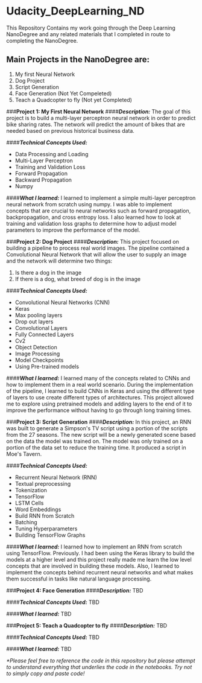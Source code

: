 # Udacity_DeepLearning_ND
This Repository Contains my work going through the Deep Learning NanoDegree and any related materials that I completed in route to completing the NanoDegree.


## **Main Projects in the NanoDegree are:**
  1. My first Neural Network
  2. Dog Project 
  3. Script Generation 
  4. Face Generation (Not Yet Compeleted) 
  5. Teach a Quadcopter to fly (Not yet Completed)

###**Project 1: My First Neural Network** 
####**_Description:_**
 The goal of this project is to build a multi-layer perceptron neural network in 
 order to predict bike sharing rates.  The network will predict the amount of 
 bikes that are needed based on previous historical business data. 

####**_Technical Concepts Used:_**
  - Data Processing and Loading  
  - Multi-Layer Perceptron
  - Training and Validation Loss
  - Forward Propagation 
  - Backward Propagation 
  - Numpy 
  
####**_What I learned:_**
I learned to implement a simple multi-layer perceptron neural network from 
scratch using numpy.  I was able to implement concepts that are crucial to
neural networks such as forward propagation, backpropagation, and cross entropy loss. 
I also learned how to look at training and validation loss graphs to determine how to adjust 
model parameters to improve the performance of the model.  


###**Project 2: Dog Project** 
  ####**_Description:_**
This project focused on building a pipeline to process real world images.
The pipeline contained a Convolutional Neural Network that will allow the 
user to supply an image and the network will determine two things:         
1. Is there a dog in the image
2. If there is a dog, what breed of dog is in the image


####**_Technical Concepts Used:_**
   - Convolutional Neural Networks (CNN)
   - Keras 
   - Max pooling layers 
   - Drop out layers 
   - Convolutional Layers
   - Fully Connected Layers
   - Cv2
   - Object Detection 
   - Image Processing 
   - Model Checkpoints 
   - Using Pre-trained models 
  
####**_What I learned:_**
I learned many of the concepts related to CNNs and how to implement them
in a real world scenario.  During the implementation of the pipeline, I learned to 
build CNNs in Keras and using the different type of layers to use create different 
types of architectures.  This project allowed me to explore using pretrained models and adding layers 
to the end of it to improve the performance without having to go through long training times. 


###**Project 3: Script Generation**
  ####**_Description:_**
In this project, an RNN was built to generate a Simpson's TV script using a
portion of the scripts from the 27 seasons. The new script will be a newly generated 
scene based on the data the model was trained on.  The model was only trained on a portion of the 
data set to reduce the training time.  It produced a script in Moe's Tavern. 

  ####**_Technical Concepts Used:_**
  - Recurrent Neural Network (RNN)
  - Textual preprocessing 
  - Tokenization
  - TensorFlow 
  - LSTM Cells
  - Word Embeddings 
  - Build RNN from Scratch 
  - Batching 
  - Tuning Hyperparameters 
  - Building TensorFlow Graphs 
  
  ####**_What I learned:_**
  I learned how to implement an RNN from scratch using TensorFlow.  Previously. 
  I had been using the Keras library to build the models at a higher level and this project 
  really made me learn the low level concepts that are involved in building these models.  Also, 
  I learned to implement the concepts behind recurrent neural networks and what makes them successful in 
  tasks like natural language processing.  
  

###**Project 4: Face Generation** 
  ####**_Description:_**
  TBD


  ####**_Technical Concepts Used:_**
  TBD
  
  
  
  ####**_What I learned:_**
  TBD
  
  
  

###**Project 5: Teach a Quadcopter to fly**
  ####**_Description:_**
  TBD


  ####**_Technical Concepts Used:_**
  TBD
  
  
  
  ####**_What I learned:_**
  TBD
  
  
  
  
  
  _*Please feel free to reference the code in this repository but please attempt 
  to understand everything that underlies the code in the notebooks. 
  Try not to simply copy and paste code!_

